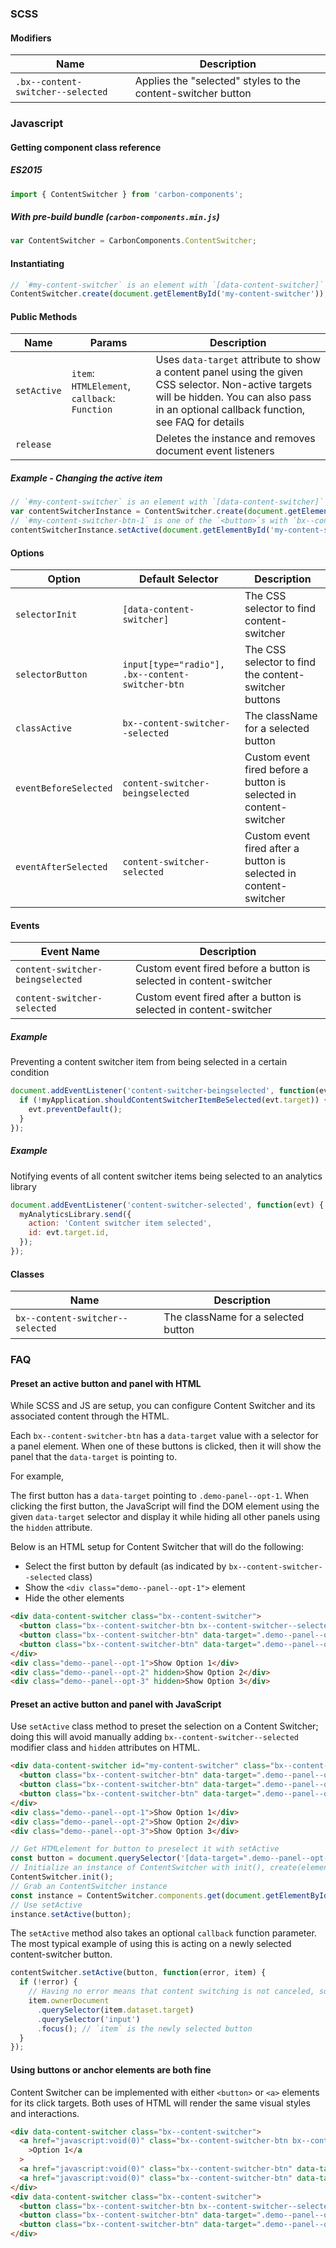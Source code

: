 ### SCSS

#### Modifiers

| Name                              | Description                                                  |
| --------------------------------- | ------------------------------------------------------------ |
| `.bx--content-switcher--selected` | Applies the "selected" styles to the content-switcher button |

### Javascript

#### Getting component class reference

##### ES2015

```javascript
import { ContentSwitcher } from 'carbon-components';
```

##### With pre-build bundle (`carbon-components.min.js`)

```javascript
var ContentSwitcher = CarbonComponents.ContentSwitcher;
```

#### Instantiating

```javascript
// `#my-content-switcher` is an element with `[data-content-switcher]` attribute
ContentSwitcher.create(document.getElementById('my-content-switcher'));
```

#### Public Methods

| Name        | Params                                        | Description                                                                                                                                                                                   |
| ----------- | --------------------------------------------- | --------------------------------------------------------------------------------------------------------------------------------------------------------------------------------------------- |
| `setActive` | `item`: `HTMLElement`, `callback`: `Function` | Uses `data-target` attribute to show a content panel using the given CSS selector. Non-active targets will be hidden. You can also pass in an optional callback function, see FAQ for details |
| `release`   |                                               | Deletes the instance and removes document event listeners                                                                                                                                     |

##### Example - Changing the active item

```javascript
// `#my-content-switcher` is an element with `[data-content-switcher]` attribute
var contentSwitcherInstance = ContentSwitcher.create(document.getElementById('my-content-switcher'));
// `#my-content-switcher-btn-1` is one of the `<button>`s with `bx--content-switcher-btn` class
contentSwitcherInstance.setActive(document.getElementById('my-content-switcher-btn-1'));
```

#### Options

| Option                | Default Selector                                 | Description                                                        |
| --------------------- | ------------------------------------------------ | ------------------------------------------------------------------ |
| `selectorInit`        | `[data-content-switcher]`                        | The CSS selector to find content-switcher                          |
| `selectorButton`      | `input[type="radio"], .bx--content-switcher-btn` | The CSS selector to find the content-switcher buttons              |
| `classActive`         | `bx--content-switcher--selected`                 | The className for a selected button                                |
| `eventBeforeSelected` | `content-switcher-beingselected`                 | Custom event fired before a button is selected in content-switcher |
| `eventAfterSelected`  | `content-switcher-selected`                      | Custom event fired after a button is selected in content-switcher  |

#### Events

| Event Name                       | Description                                                        |
| -------------------------------- | ------------------------------------------------------------------ |
| `content-switcher-beingselected` | Custom event fired before a button is selected in content-switcher |
| `content-switcher-selected`      | Custom event fired after a button is selected in content-switcher  |

##### Example

Preventing a content switcher item from being selected in a certain condition

```javascript
document.addEventListener('content-switcher-beingselected', function(evt) {
  if (!myApplication.shouldContentSwitcherItemBeSelected(evt.target)) {
    evt.preventDefault();
  }
});
```

##### Example

Notifying events of all content switcher items being selected to an analytics library

```javascript
document.addEventListener('content-switcher-selected', function(evt) {
  myAnalyticsLibrary.send({
    action: 'Content switcher item selected',
    id: evt.target.id,
  });
});
```

#### Classes

| Name                             | Description                         |
| -------------------------------- | ----------------------------------- |
| `bx--content-switcher--selected` | The className for a selected button |

### FAQ

#### Preset an active button and panel with HTML

While SCSS and JS are setup, you can configure Content Switcher and its associated content through the HTML.

Each `bx--content-switcher-btn` has a `data-target` value with a selector for a panel element.
When one of these buttons is clicked, then it will show the panel that the `data-target` is pointing to.

For example,

The first button has a `data-target` pointing to `.demo-panel--opt-1`.
When clicking the first button, the JavaScript will find the DOM element using the given `data-target` selector and display it while hiding all other panels using the `hidden` attribute.

Below is an HTML setup for Content Switcher that will do the following:

- Select the first button by default (as indicated by `bx--content-switcher--selected` class)
- Show the `<div class="demo--panel--opt-1">` element
- Hide the other elements

```html
<div data-content-switcher class="bx--content-switcher">
  <button class="bx--content-switcher-btn bx--content-switcher--selected" data-target=".demo--panel--opt-1">Option 1</button>
  <button class="bx--content-switcher-btn" data-target=".demo--panel--opt-2">Option 2</button>
  <button class="bx--content-switcher-btn" data-target=".demo--panel--opt-3">Option 3</button>
</div>
<div class="demo--panel--opt-1">Show Option 1</div>
<div class="demo--panel--opt-2" hidden>Show Option 2</div>
<div class="demo--panel--opt-3" hidden>Show Option 3</div>
```

#### Preset an active button and panel with JavaScript

Use `setActive` class method to preset the selection on a Content Switcher; doing this will avoid manually adding `bx--content-switcher--selected` modifier class and `hidden` attributes on HTML.

```html
<div data-content-switcher id="my-content-switcher" class="bx--content-switcher">
  <button class="bx--content-switcher-btn" data-target=".demo--panel--opt-1">Option 1</button>
  <button class="bx--content-switcher-btn" data-target=".demo--panel--opt-2">Option 2</button>
  <button class="bx--content-switcher-btn" data-target=".demo--panel--opt-3">Option 3</button>
</div>
<div class="demo--panel--opt-1">Show Option 1</div>
<div class="demo--panel--opt-2">Show Option 2</div>
<div class="demo--panel--opt-3">Show Option 3</div>
```

```js
// Get HTMLelement for button to preselect it with setActive
const button = document.querySelector('[data-target=".demo--panel--opt-2"]');
// Initialize an instance of ContentSwitcher with init(), create(element) or new ContentSwitcher(element)
ContentSwitcher.init();
// Grab an ContentSwitcher instance
const instance = ContentSwitcher.components.get(document.getElementById('my-content-switcher'));
// Use setActive
instance.setActive(button);
```

The `setActive` method also takes an optional `callback` function parameter. The most typical example of using this is acting on a newly selected content-switcher button.

```js
contentSwitcher.setActive(button, function(error, item) {
  if (!error) {
    // Having no error means that content switching is not canceled, so go on…
    item.ownerDocument
      .querySelector(item.dataset.target)
      .querySelector('input')
      .focus(); // `item` is the newly selected button
  }
});
```

#### Using buttons or anchor elements are both fine

Content Switcher can be implemented with either `<button>` or `<a>` elements for its click targets.
Both uses of HTML will render the same visual styles and interactions.

```html
<div data-content-switcher class="bx--content-switcher">
  <a href="javascript:void(0)" class="bx--content-switcher-btn bx--content-switcher--selected" data-target=".demo--panel--opt-1"
    >Option 1</a
  >
  <a href="javascript:void(0)" class="bx--content-switcher-btn" data-target=".demo--panel--opt-2">Option 2</a>
  <a href="javascript:void(0)" class="bx--content-switcher-btn" data-target=".demo--panel--opt-3">Option 3</a>
</div>
<div data-content-switcher class="bx--content-switcher">
  <button class="bx--content-switcher-btn bx--content-switcher--selected" data-target=".demo--panel--opt-1">Option 1</button>
  <button class="bx--content-switcher-btn" data-target=".demo--panel--opt-2">Option 2</button>
  <button class="bx--content-switcher-btn" data-target=".demo--panel--opt-3">Option 3</button>
</div>
```
